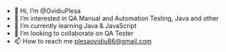 - 👋 Hi, I’m @OvidiuPlesa
- 👀 I’m interested in QA Manual and Automation Testing,  Java and other  
- 🌱 I’m currently learning Java & JavaScript  
- 💞️ I’m looking to collaborate on QA Tester
- 📫 How to reach me plesaovidiu86@gmail.com

<!---
OvidiuPlesa/OvidiuPlesa is a ✨ special ✨ repository because its `README.md` (this file) appears on your GitHub profile.
You can click the Preview link to take a look at your changes.
--->
